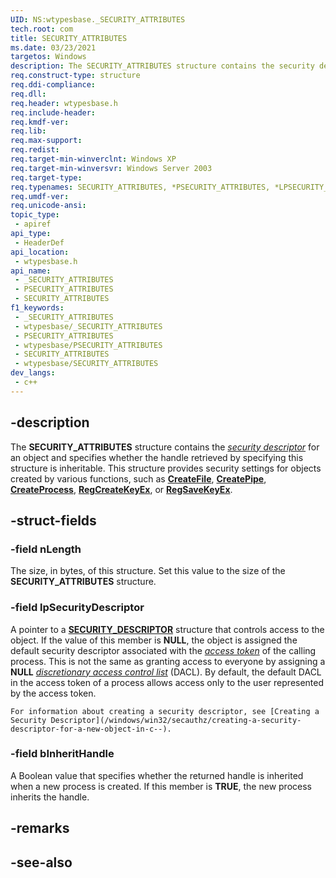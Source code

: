 ```yaml
---
UID: NS:wtypesbase._SECURITY_ATTRIBUTES
tech.root: com
title: SECURITY_ATTRIBUTES
ms.date: 03/23/2021
targetos: Windows
description: The SECURITY_ATTRIBUTES structure contains the security descriptor for an object and specifies whether the handle retrieved by specifying this structure is inheritable.
req.construct-type: structure
req.ddi-compliance: 
req.dll: 
req.header: wtypesbase.h
req.include-header: 
req.kmdf-ver: 
req.lib: 
req.max-support: 
req.redist: 
req.target-min-winverclnt: Windows XP
req.target-min-winversvr: Windows Server 2003
req.target-type: 
req.typenames: SECURITY_ATTRIBUTES, *PSECURITY_ATTRIBUTES, *LPSECURITY_ATTRIBUTES
req.umdf-ver: 
req.unicode-ansi: 
topic_type:
 - apiref
api_type:
 - HeaderDef
api_location:
 - wtypesbase.h
api_name:
 - _SECURITY_ATTRIBUTES
 - PSECURITY_ATTRIBUTES
 - SECURITY_ATTRIBUTES
f1_keywords:
 - _SECURITY_ATTRIBUTES
 - wtypesbase/_SECURITY_ATTRIBUTES
 - PSECURITY_ATTRIBUTES
 - wtypesbase/PSECURITY_ATTRIBUTES
 - SECURITY_ATTRIBUTES
 - wtypesbase/SECURITY_ATTRIBUTES
dev_langs:
 - c++
---
```


## -description

The **SECURITY\_ATTRIBUTES** structure contains the [*security descriptor*](../winnt/ns-winnt-security_descriptor.md) for an object and specifies whether the handle retrieved by specifying this structure is inheritable. This structure provides security settings for objects created by various functions, such as [**CreateFile**](../fileapi/nf-fileapi-createfilew.md), [**CreatePipe**](../namedpipeapi/nf-namedpipeapi-createpipe.md), [**CreateProcess**](../processthreadsapi/nf-processthreadsapi-createprocessa.md), [**RegCreateKeyEx**](../winreg/nf-winreg-regcreatekeyexw.md), or [**RegSaveKeyEx**](../winreg/nf-winreg-regsavekeyexa.md).


## -struct-fields

### -field nLength

The size, in bytes, of this structure. Set this value to the size of the **SECURITY\_ATTRIBUTES** structure.

### -field lpSecurityDescriptor

A pointer to a [**SECURITY\_DESCRIPTOR**](../winnt/ns-winnt-security_descriptor.md) structure that controls access to the object. If the value of this member is **NULL**, the object is assigned the default security descriptor associated with the [*access token*](/windows/win32/secauthz/access-tokens) of the calling process. This is not the same as granting access to everyone by assigning a **NULL** [*discretionary access control list*](/windows/win32/secauthz/dacls-and-aces) (DACL). By default, the default DACL in the access token of a process allows access only to the user represented by the access token.
    
    For information about creating a security descriptor, see [Creating a Security Descriptor](/windows/win32/secauthz/creating-a-security-descriptor-for-a-new-object-in-c--).


### -field bInheritHandle

A Boolean value that specifies whether the returned handle is inherited when a new process is created. If this member is **TRUE**, the new process inherits the handle.


## -remarks

## -see-also

